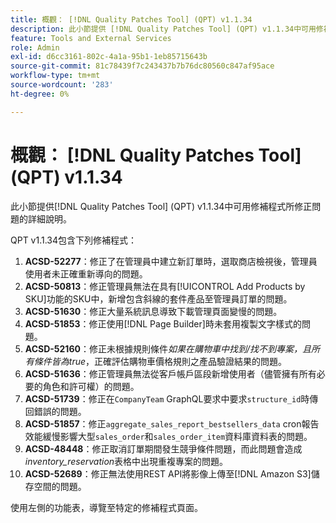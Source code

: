 ```yaml
---
title: 概觀： [!DNL Quality Patches Tool] (QPT) v1.1.34
description: 此小節提供 [!DNL Quality Patches Tool] (QPT) v1.1.34中可用修補程式所修正問題的詳細說明。
feature: Tools and External Services
role: Admin
exl-id: d6cc3161-802c-4a1a-95b1-1eb85715643b
source-git-commit: 81c78439f7c243437b7b76dc80560c847af95ace
workflow-type: tm+mt
source-wordcount: '283'
ht-degree: 0%

---
```


# 概觀： [!DNL Quality Patches Tool] (QPT) v1.1.34

此小節提供[!DNL Quality Patches Tool] (QPT) v1.1.34中可用修補程式所修正問題的詳細說明。

QPT v1.1.34包含下列修補程式：

1. **ACSD-52277**：修正了在管理員中建立新訂單時，選取商店檢視後，管理員使用者未正確重新導向的問題。
1. **ACSD-50813**：修正管理員無法在具有[!UICONTROL Add Products by SKU]功能的SKU中，新增包含斜線的套件產品至管理員訂單的問題。
1. **ACSD-51630**：修正大量系統訊息導致下載管理頁面變慢的問題。
1. **ACSD-51853**：修正使用[!DNL Page Builder]時未套用複製文字樣式的問題。
1. **ACSD-52160**：修正未根據規則條件&#x200B;*如果在購物車中找到/找不到專案，且所有條件皆為true*，正確評估購物車價格規則之產品驗證結果的問題。
1. **ACSD-51636**：修正管理員無法從客戶帳戶區段新增使用者（儘管擁有所有必要的角色和許可權）的問題。
1. **ACSD-51739**：修正在`CompanyTeam` GraphQL要求中要求`structure_id`時傳回錯誤的問題。
1. **ACSD-51857**：修正`aggregate_sales_report_bestsellers_data` cron報告效能緩慢影響大型`sales_order`和`sales_order_item`資料庫資料表的問題。
1. **ACSD-48448**：修正取消訂單期間發生競爭條件問題，而此問題會造成&#x200B;*inventory_reservation*&#x200B;表格中出現重複專案的問題。
1. **ACSD-52689**：修正無法使用REST API將影像上傳至[!DNL Amazon S3]儲存空間的問題。

使用左側的功能表，導覽至特定的修補程式頁面。
